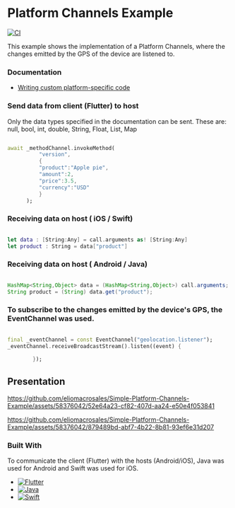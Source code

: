 
# Platform Channels Example

[![CI](https://github.com/eliomacrosales/Simple-Platform-Channels-Example/actions/workflows/main.yml/badge.svg?branch=main)](https://github.com/eliomacrosales/Simple-Platform-Channels-Example/actions/workflows/main.yml)

This example shows the implementation of a Platform Channels, where the changes emitted by the GPS of the device are listened to.


### Documentation

* [Writing custom platform-specific code](https://docs.flutter.dev/platform-integration/platform-channels)




### Send data from client (Flutter) to host

Only the data types specified in the documentation can be sent. These are:
null, bool, int, double, String, Float, List, Map

```dart

await _methodChannel.invokeMethod(
          "version",
          {
          "product":"Apple pie",
          "amount":2,
          "price":3.5,
          "currency":"USD"
          }
      );

```

### Receiving data on host ( iOS / Swift)

```swift

let data : [String:Any] = call.arguments as! [String:Any]
let product : String = data["product"]

```

### Receiving data on host ( Android / Java)

```java

HashMap<String,Object> data = (HashMap<String,Object>) call.arguments;
String product = (String) data.get("product");

```
### To subscribe to the changes emitted by the device's GPS, the EventChannel was used.

```dart

final _eventChannel = const EventChannel("geolocation.listener");
_eventChannel.receiveBroadcastStream().listen((event) {
        
        });

```

## Presentation


https://github.com/eliomacrosales/Simple-Platform-Channels-Example/assets/58376042/52e64a23-cf82-407d-aa24-e50e4f053841

https://github.com/eliomacrosales/Simple-Platform-Channels-Example/assets/58376042/879489bd-abf7-4b22-8b81-93ef6e31d207

### Built With

To communicate the client (Flutter) with the hosts (Android/iOS), Java was used for Android and Swift was used for iOS.

* [![Flutter][Flutter.image]][Flutter-url]
* [![Java][Java.image]][Java-url]
* [![Swift][Swift.image]][Swift-url]





[Flutter.image]: https://img.shields.io/badge/Flutter-02569B?style=for-the-badge&logo=flutter&logoColor=white
[Flutter-url]: https://docs.flutter.dev/platform-integration/platform-channels
[Java.image]: https://img.shields.io/badge/Java-ffca28?style=for-the-badge&logo=openjdk&logoColor=white
[Java-url]: https://www.java.com/en/
[Swift.image]: https://img.shields.io/badge/Swift-FA7343?style=for-the-badge&logo=swift&logoColor=white
[Swift-url]: https://www.swift.org/documentation/















